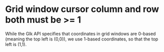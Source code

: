 # Grid window cursor column and row both must be >= 1

While the Glk API specifies that coordinates in grid windows are 0-based (meaning the top left is (0,0)), we use 1-based coordinates, so that the top left is (1,1).